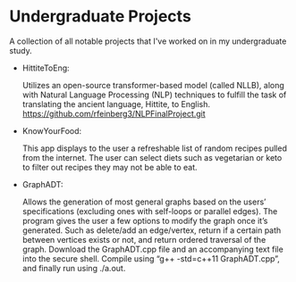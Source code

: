 # Undergraduate Projects
A collection of all notable projects that I've worked on in my undergraduate study.

* HittiteToEng:

  Utilizes an open-source transformer-based model (called NLLB), along with Natural Language Processing (NLP) techniques to fulfill the task of translating the ancient language, Hittite, to English.
  https://github.com/rfeinberg3/NLPFinalProject.git

* KnowYourFood:

  This app displays to the user a refreshable list of random recipes pulled from the internet. The user can select diets such as vegetarian or keto to filter out recipes they may not be able to eat.

* GraphADT:

  Allows the generation of most general graphs based on the users’ specifications (excluding ones with self-loops or parallel edges).
  The program gives the user a few options to modify the graph once it’s generated. Such as delete/add an edge/vertex, return if a certain path between vertices exists or not, and return ordered traversal of the graph.
  Download the GraphADT.cpp file and an accompanying text file into the secure shell. Compile using “g++ -std=c++11 GraphADT.cpp”, and finally run using ./a.out. 
  
